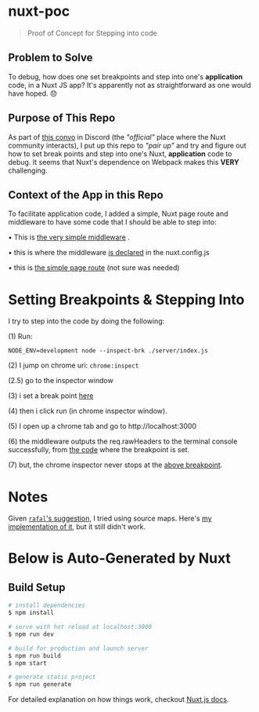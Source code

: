 # nuxt-poc

> Proof of Concept for Stepping into code

## Problem to Solve

To debug, how does one set breakpoints and step into one's **application** code, in a Nuxt JS app? It's apparently not as straightforward as one would have hoped. 😞

## Purpose of This Repo

As part of [this convo](https://discordapp.com/channels/473401852243869706/473406004751499275/566111038689378329) in Discord (the _"official"_ place where the Nuxt community interacts), I put up this repo to _"pair up"_ and try and figure out how to set break points and step into one's Nuxt, **application** code to debug.  It seems that Nuxt's dependence on Webpack makes this **VERY** challenging. 

## Context of the App in this Repo

To facilitate application code, I added a simple, Nuxt page route and middleware to have some code that I should be able to step into: 

• This is [the very simple middleware](https://github.com/monico-moreno/nuxt-poc/blob/master/middleware/monico-mw.js) .

• this is where the middleware [is declared](https://github.com/monico-moreno/nuxt-poc/blob/master/nuxt.config.js#L5) in the nuxt.config.js 

• this is [the simple page route](https://github.com/monico-moreno/nuxt-poc/blob/master/pages/monico.vue) (not sure was needed)

# Setting Breakpoints & Stepping Into

I try to step into the code by doing the following: 

(1)  Run: 
     
    NODE_ENV=development node --inspect-brk ./server/index.js

(2) I jump on chrome uri: `chrome:inspect` 

(2.5) go to the inspector window 

(3) i set a break point [here](https://github.com/monico-moreno/nuxt-poc/blob/master/middleware/monico-mw.js#L3)

(4) then i click run (in chrome inspector window).

(5) I open up a chrome tab and go to http://localhost:3000 

(6) the middleware outputs the req.rawHeaders to the terminal console successfully, from [the code](https://github.com/monico-moreno/nuxt-poc/blob/master/middleware/monico-mw.js#L3) where the breakpoint is set.

(7) but, the chrome inspector never stops at the [above breakpoint](https://github.com/monico-moreno/nuxt-poc/blob/master/middleware/monico-mw.js#L3).

# Notes

Given [`rafal`'s suggestion](https://discordapp.com/channels/473401852243869706/473406004751499275/566139468407504897), I tried using source maps.  Here's [my implementation of it](https://github.com/monico-moreno/nuxt-poc/blob/master/nuxt.config.js#L60), but it still didn't work. 


# Below is Auto-Generated by Nuxt

## Build Setup

``` bash
# install dependencies
$ npm install

# serve with hot reload at localhost:3000
$ npm run dev

# build for production and launch server
$ npm run build
$ npm start

# generate static project
$ npm run generate
```

For detailed explanation on how things work, checkout [Nuxt.js docs](https://nuxtjs.org).
